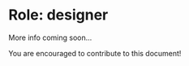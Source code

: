 Role: designer
==============

More info coming soon...

You are encouraged to contribute to this document!
